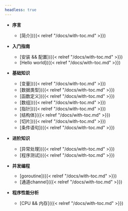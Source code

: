 ```yaml
---
headless: true
---
```


- **序言**
  - [简介]({{< relref "/docs/with-toc.md" >}})

- **入门指南**
  - [安装 && 配置]({{< relref "/docs/with-toc.md" >}})
  - [Hello world]({{< relref "/docs/with-toc.md" >}})

- **基础知识**
  - [变量]({{< relref "/docs/with-toc.md" >}})
  - [数据类型]({{< relref "/docs/with-toc.md" >}})
  - [函数定义]({{< relref "/docs/with-toc.md" >}})
  - [数组]({{< relref "/docs/with-toc.md" >}})
  - [指针]({{< relref "/docs/with-toc.md" >}})
  - [结构体]({{< relref "/docs/with-toc.md" >}})
  - [切片]({{< relref "/docs/with-toc.md" >}})
  - [条件语句]({{< relref "/docs/with-toc.md" >}})

- **进阶知识**
  - [异常处理]({{< relref "/docs/with-toc.md" >}})
  - [程序测试]({{< relref "/docs/with-toc.md" >}})

- **并发编程**
  - [goroutine]({{< relref "/docs/with-toc.md" >}})
  - [通道channel]({{< relref "/docs/with-toc.md" >}})

- **程序性能分析**
  - [CPU && 内存]({{< relref "/docs/with-toc.md" >}})

